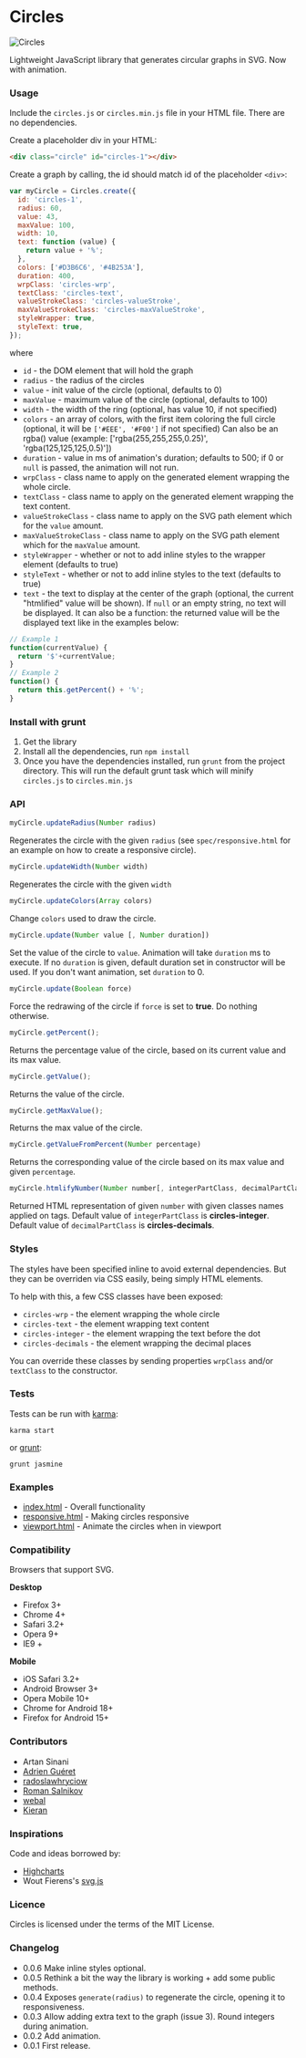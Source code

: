 # Circles

![Circles](http://lugolabs.com/static/circles.png)

Lightweight JavaScript library that generates circular graphs in SVG. Now with animation.

### Usage

Include the `circles.js` or `circles.min.js` file in your HTML file. There are no dependencies.

Create a placeholder div in your HTML:

```html
<div class="circle" id="circles-1"></div>
```

Create a graph by calling, the id should match id of the placeholder `<div>`:

```js
var myCircle = Circles.create({
  id: 'circles-1',
  radius: 60,
  value: 43,
  maxValue: 100,
  width: 10,
  text: function (value) {
    return value + '%';
  },
  colors: ['#D3B6C6', '#4B253A'],
  duration: 400,
  wrpClass: 'circles-wrp',
  textClass: 'circles-text',
  valueStrokeClass: 'circles-valueStroke',
  maxValueStrokeClass: 'circles-maxValueStroke',
  styleWrapper: true,
  styleText: true,
});
```

where

- `id` - the DOM element that will hold the graph
- `radius` - the radius of the circles
- `value` - init value of the circle (optional, defaults to 0)
- `maxValue` - maximum value of the circle (optional, defaults to 100)
- `width` - the width of the ring (optional, has value 10, if not specified)
- `colors` - an array of colors, with the first item coloring the full circle (optional, it will be `['#EEE', '#F00']` if not specified) Can also be an rgba() value (example: ['rgba(255,255,255,0.25)', 'rgba(125,125,125,0.5)'])
- `duration` - value in ms of animation's duration; defaults to 500; if 0 or `null` is passed, the animation will not run.
- `wrpClass` - class name to apply on the generated element wrapping the whole circle.
- `textClass` - class name to apply on the generated element wrapping the text content.
- `valueStrokeClass` - class name to apply on the SVG path element which for the `value` amount.
- `maxValueStrokeClass` - class name to apply on the SVG path element which for the `maxValue` amount.
- `styleWrapper` - whether or not to add inline styles to the wrapper element (defaults to true)
- `styleText` - whether or not to add inline styles to the text (defaults to true)
- `text` - the text to display at the center of the graph (optional, the current "htmlified" value will be shown). If `null` or an empty string, no text will be displayed. It can also be a function: the returned value will be the displayed text like in the examples below:

```js
// Example 1
function(currentValue) {
  return '$'+currentValue;
}
// Example 2
function() {
  return this.getPercent() + '%';
}
```

### Install with grunt

1. Get the library
2. Install all the dependencies, run `npm install`
3. Once you have the dependencies installed, run `grunt` from the project directory. This will run the default grunt task which will minify `circles.js` to `circles.min.js`

### API

```js
myCircle.updateRadius(Number radius)
```

Regenerates the circle with the given `radius` (see `spec/responsive.html` for an example on how to create a responsive circle).

```js
myCircle.updateWidth(Number width)
```

Regenerates the circle with the given `width`

```js
myCircle.updateColors(Array colors)
```

Change `colors` used to draw the circle.

```js
myCircle.update(Number value [, Number duration])
```

Set the value of the circle to `value`.
Animation will take `duration` ms to execute. If no `duration` is given, default duration set in constructor will be used.
If you don't want animation, set `duration` to 0.

```js
myCircle.update(Boolean force)
```

Force the redrawing of the circle if `force` is set to **true**. Do nothing otherwise.

```js
myCircle.getPercent();
```

Returns the percentage value of the circle, based on its current value and its max value.

```js
myCircle.getValue();
```

Returns the value of the circle.

```js
myCircle.getMaxValue();
```

Returns the max value of the circle.

```js
myCircle.getValueFromPercent(Number percentage)
```

Returns the corresponding value of the circle based on its max value and given `percentage`.

```js
myCircle.htmlifyNumber(Number number[, integerPartClass, decimalPartClass])
```

Returned HTML representation of given `number` with given classes names applied on tags.
Default value of `integerPartClass` is **circles-integer**.
Default value of `decimalPartClass` is **circles-decimals**.

### Styles

The styles have been specified inline to avoid external dependencies. But they can be overriden via CSS easily, being simply HTML elements.

To help with this, a few CSS classes have been exposed:

- `circles-wrp` - the element wrapping the whole circle
- `circles-text` - the element wrapping text content
- `circles-integer` - the element wrapping the text before the dot
- `circles-decimals` - the element wrapping the decimal places

You can override these classes by sending properties `wrpClass` and/or `textClass` to the constructor.

### Tests

Tests can be run with [karma](http://karma-runner.github.io/0.12/index.html):

```shell
karma start
```

or [grunt](http://gruntjs.com):

```shell
grunt jasmine
```

### Examples

- [index.html](https://github.com/lugolabs/circles/blob/master/spec/index.html) - Overall functionality
- [responsive.html](https://github.com/lugolabs/circles/blob/master/spec/responsive.html) - Making circles responsive
- [viewport.html](https://github.com/lugolabs/circles/blob/master/spec/viewport.html) - Animate the circles when in viewport

### Compatibility

Browsers that support SVG.

**Desktop**

- Firefox 3+
- Chrome 4+
- Safari 3.2+
- Opera 9+
- IE9 +

**Mobile**

- iOS Safari 3.2+
- Android Browser 3+
- Opera Mobile 10+
- Chrome for Android 18+
- Firefox for Android 15+

### Contributors

- Artan Sinani
- [Adrien Guéret](https://github.com/adrien-gueret)
- [radoslawhryciow](https://github.com/radoslawhryciow)
- [Roman Salnikov](https://github.com/RSalo)
- [webal](https://github.com/webal)
- [Kieran](https://github.com/kieranajp)

### Inspirations

Code and ideas borrowed by:

- [Highcharts](http://highcharts.com)
- Wout Fierens's [svg.js](http://svgjs.com)

### Licence

Circles is licensed under the terms of the MIT License.

### Changelog

- 0.0.6 Make inline styles optional.
- 0.0.5 Rethink a bit the way the library is working + add some public methods.
- 0.0.4 Exposes `generate(radius)` to regenerate the circle, opening it to responsiveness.
- 0.0.3 Allow adding extra text to the graph (issue 3).
  Round integers during animation.
- 0.0.2 Add animation.
- 0.0.1 First release.
